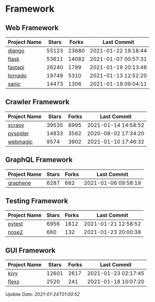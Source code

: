 # Framework

## Web Framework
| Project Name | Stars | Forks | Last Commit |
| ------------ | ----- | ----- | ----------- |
| [django](https://github.com/django/django) | 55123 | 23680 | 2021-01-22 19:18:44 |
| [flask](https://github.com/pallets/flask) | 53611 | 14082 | 2021-01-07 00:57:31 |
| [fastapi](https://github.com/tiangolo/fastapi) | 26240 | 1789 | 2021-01-19 20:13:46 |
| [tornado](https://github.com/tornadoweb/tornado) | 19749 | 5310 | 2021-01-13 12:52:20 |
| [sanic](https://github.com/sanic-org/sanic) | 14473 | 1306 | 2021-01-19 09:04:11 |

## Crawler Framework
| Project Name | Stars | Forks | Last Commit |
| ------------ | ----- | ----- | ----------- |
| [scrapy](https://github.com/scrapy/scrapy) | 39535 | 8995 | 2021-01-14 14:58:52 |
| [pyspider](https://github.com/binux/pyspider) | 14833 | 3562 | 2020-08-02 17:34:20 |
| [webmagic](https://github.com/code4craft/webmagic) | 9574 | 3902 | 2021-01-10 17:46:32 |

## GraphQL Framework
| Project Name | Stars | Forks | Last Commit |
| ------------ | ----- | ----- | ----------- |
| [graphene](https://github.com/graphql-python/graphene) | 6287 | 662 | 2021-01-06 09:58:19 |

## Testing Framework
| Project Name | Stars | Forks | Last Commit |
| ------------ | ----- | ----- | ----------- |
| [pytest](https://github.com/pytest-dev/pytest) | 6956 | 1612 | 2021-01-21 12:58:52 |
| [nose2](https://github.com/nose-devs/nose2) | 660 | 132 | 2021-01-23 20:00:38 |

## GUI Framework
| Project Name | Stars | Forks | Last Commit |
| ------------ | ----- | ----- | ----------- |
| [kivy](https://github.com/kivy/kivy) | 12601 | 2617 | 2021-01-23 02:17:45 |
| [flexx](https://github.com/flexxui/flexx) | 2520 | 241 | 2021-01-18 10:07:20 |

*Update Date: 2021-01-24T01:00:52*